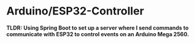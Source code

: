 # Arduino/ESP32-Controller

<b>TLDR: Using Spring Boot to set up a server where I send commands to communicate with ESP32 to control events on an Arduino Mega 2560.<b>
